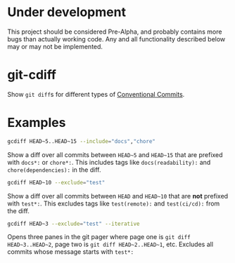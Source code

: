 # Under development
This project should be considered Pre-Alpha, and probably contains more bugs than
actually working code. Any and all functionality described below may or may not be
implemented.


# git-cdiff

Show `git diff`s for different types of
[Conventional Commits](https://www.conventionalcommits.org/en/v1.0.0/).

# Examples

```bash
gcdiff HEAD~5..HEAD~15 --include="docs","chore"
```

Show a diff over all commits between `HEAD~5` and `HEAD~15` that are prefixed with
`docs*:` or `chore*:`. This includes tags like `docs(readability):` and `chore(dependencies):`
in the diff.

```bash
gcdiff HEAD~10 --exclude="test"
```

Show a diff over all commits between `HEAD` and `HEAD~10` that are __not__ prefixed with
`test*:`. This excludes tags like `test(remote):` and `test(ci/cd):` from the diff.

```bash
gcdiff HEAD~3 --exclude="test" --iterative
```

Opens three panes in the git pager where page one is `git diff HEAD~3..HEAD~2`, page two
is `git diff HEAD~2..HEAD~1`, etc. Excludes all commits whose message starts with
`test*:`

